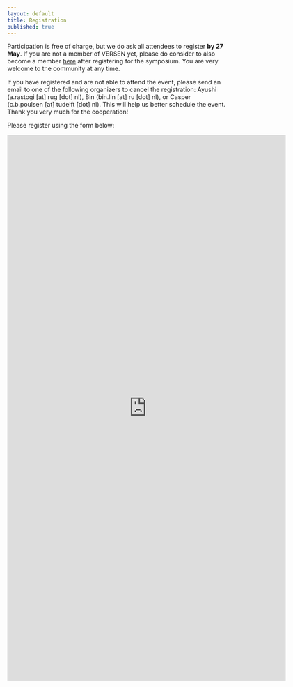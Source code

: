 ```yaml
---
layout: default
title: Registration
published: true
---
```


Participation is free of charge, but we do ask all attendees to register **by 27 May**. If you are not a member of VERSEN yet, please do consider to also become a member [here](https://www.versen.nl/users/new) after registering for the symposium. You are very welcome to the community at any time.

If you have registered and are not able to attend the event, please send an email to one of the following organizers to cancel the registration: Ayushi (a.rastogi \[at\] rug \[dot\] nl), Bin (bin.lin \[at\] ru \[dot\] nl), or Casper (c.b.poulsen \[at\] tudelft \[dot\] nl). This will help us better schedule the event. Thank you very much for the cooperation!

Please register using the form below:

<iframe src="https://forms.gle/pNzw5vjD2wUyr7iW8" width="640" height="1252" frameborder="0" marginheight="0" marginwidth="0">Loading…</iframe> 
